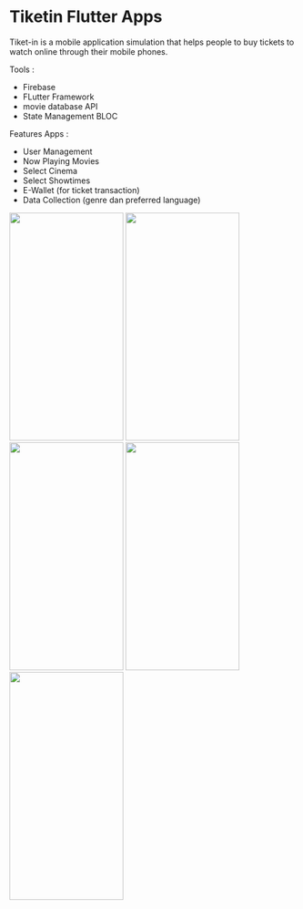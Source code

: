 # Tiketin Flutter Apps

Tiket-in is a mobile application simulation that helps people to buy tickets to watch online through their mobile phones. 

Tools :
- Firebase
- FLutter Framework
- movie database API
- State Management BLOC 

Features Apps :
- User Management
- Now Playing Movies
- Select Cinema
- Select Showtimes
- E-Wallet (for ticket transaction)
- Data Collection (genre dan preferred language)

<img src="https://user-images.githubusercontent.com/28537749/95704334-af359580-0c7a-11eb-9ae4-0e652b04b4f0.png" width="200" height="400" /> <img src="https://user-images.githubusercontent.com/28537749/95704337-b066c280-0c7a-11eb-819f-28a41c407a02.png" width="200" height="400" /> <img src="https://user-images.githubusercontent.com/28537749/95704342-b197ef80-0c7a-11eb-993d-584630c410c7.png" width="200" height="400" /> <img src="https://user-images.githubusercontent.com/28537749/95704343-b2308600-0c7a-11eb-8ff6-d36c7be0edf3.png" width="200" height="400" /> <img src="https://user-images.githubusercontent.com/28537749/95704344-b361b300-0c7a-11eb-9a6f-36ad53049ed2.png" width="200" height="400" /> 
